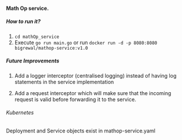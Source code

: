 #### Math Op service.

##### How to run it?

1. `cd mathOp_service`
2. Execute `go run main.go` or run `docker run -d -p 8080:8080 bigrewal/mathop-service:v1.0`

##### Future Improvements

1. Add a logger interceptor (centralised logging) instead of having log statements in the service implementation

2. Add a request interceptor which will make sure that the incoming request is valid before forwarding it to the service.

###### Kubernetes

Deployment and Service objects exist in mathop-service.yaml
